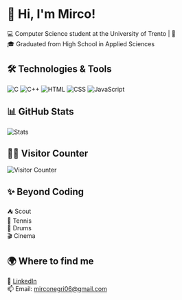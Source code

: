 # 👋 Hi, I'm Mirco!

💻 Computer Science student at the University of Trento | 🚀  
🎓 Graduated from High School in Applied Sciences  

## 🛠️ Technologies & Tools
![C](https://img.shields.io/badge/C-00599C?style=for-the-badge&logo=c&logoColor=white)      ![C++](https://img.shields.io/badge/C++-00599C?style=for-the-badge&logo=cplusplus&logoColor=white)      ![HTML](https://img.shields.io/badge/HTML-E34F26?style=for-the-badge&logo=html5&logoColor=white)      ![CSS](https://img.shields.io/badge/CSS-E34F26?style=for-the-badge&logo=css3&logoColor=white)      ![JavaScript](https://img.shields.io/badge/JavaScript-F7DF1E?style=for-the-badge&logo=javascript&logoColor=black)

## 📊 GitHub Stats
![Stats](https://github-readme-stats.vercel.app/api?username=mirconegri&show_icons=true&theme=radical)

## 🙍‍♂️ Visitor Counter
![Visitor Counter](https://mirconegri.github.io/mirconegri/visitor-counter.svg)
 
## ✨ Beyond Coding
⛺ Scout  
🎾 Tennis  
🥁 Drums  
🎬 Cinema

## 🌍 Where to find me
🔗 [LinkedIn](https://www.linkedin.com/in/mirco-negri-263810225)  
📫 Email: mirconegri06@gmail.com
